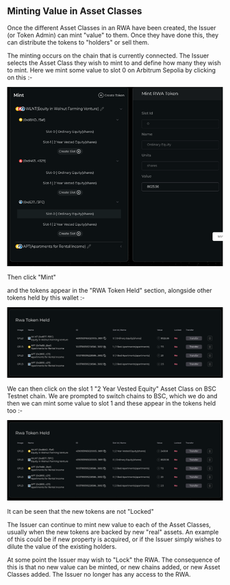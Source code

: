 ## Minting Value in Asset Classes

Once the different Asset Classes in an RWA have been created, the Issuer (or Token Admin) can mint "value" to them. Once they have done this, they can distribute the tokens to "holders" or sell them.

The minting occurs on the chain that is currently connected. The Issuer selects the Asset Class they wish to mint to and define how many they wish to mint. Here we mint some value to slot 0 on Arbitrum Sepolia by clicking on this :-

<img src="/_media/MintRWA-1.png"  alt=""/>

Then click "Mint"

and the tokens appear in the "RWA Token Held" section, alongside other tokens held by this wallet :-

<img src="/_media/MintRWA-2.png"  alt=""/>

We can then click on the slot 1 "2 Year Vested Equity" Asset Class on BSC Testnet chain. We are prompted to switch chains to BSC, which we do and then we can mint some value to slot 1 and these appear in the tokens held too :-

<img src="/_media/MintRWA-3.png"  alt=""/>

It can be seen that the new tokens are not "Locked"

The Issuer can continue to mint new value to each of the Asset Classes, usually when the new tokens are backed by new "real" assets. An example of this could be if new property is acquired, or if the Issuer simply wishes to dilute the value of the existing holders.

At some point the Issuer may wish to "Lock" the RWA. The consequence of this is that no new value can be minted, or new chains added, or new Asset Classes added. The Issuer no longer has any access to the RWA.



